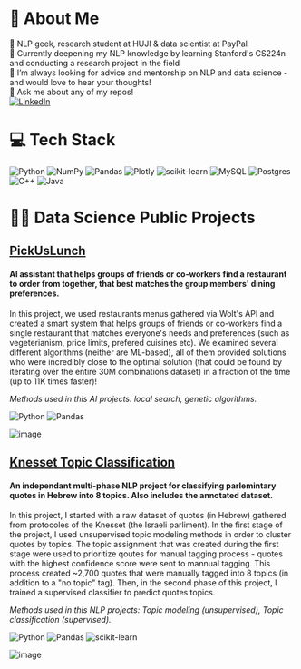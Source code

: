# 💫 About Me
🔭 NLP geek, research student at HUJI & data scientist at PayPal<br>🌱 Currently deepening my NLP knowledge by learning Stanford's CS224n and conducting a research project in the field<br>🤝 I’m always looking for advice and mentorship on NLP and data science - and would love to hear your thoughts!<br>💬 Ask me about any of my repos!<br>
[![LinkedIn](https://img.shields.io/badge/LinkedIn-%230077B5.svg?logo=linkedin&logoColor=white)](https://linkedin.com/in/nitzan-barzilay) 

# 💻 Tech Stack
![Python](https://img.shields.io/badge/python-3670A0?style=flat&logo=python&logoColor=ffdd54)  ![NumPy](https://img.shields.io/badge/numpy-%23013243.svg?style=flat&logo=numpy&logoColor=white) ![Pandas](https://img.shields.io/badge/pandas-%23150458.svg?style=flat&logo=pandas&logoColor=white) ![Plotly](https://img.shields.io/badge/Plotly-%233F4F75.svg?style=flat&logo=plotly&logoColor=white) ![scikit-learn](https://img.shields.io/badge/scikit--learn-%23F7931E.svg?style=flat&logo=scikit-learn&logoColor=white) ![MySQL](https://img.shields.io/badge/mysql-%2300f.svg?style=flat&logo=mysql&logoColor=white) ![Postgres](https://img.shields.io/badge/postgres-%23316192.svg?style=flat&logo=postgresql&logoColor=white) ![C++](https://img.shields.io/badge/c++-%2300599C.svg?style=flat&logo=c%2B%2B&logoColor=white) ![Java](https://img.shields.io/badge/java-%23ED8B00.svg?style=flat&logo=java&logoColor=white)

# 👩‍💻 Data Science Public Projects
## [PickUsLunch](https://github.com/NitzanBarzilay/PickUsLunch)
#### AI assistant that helps groups of friends or co-workers find a restaurant to order from together, that best matches the group members' dining preferences.

In this project, we used restaurants menus gathered via Wolt's API and created a smart system that helps groups of friends or co-workers find a single restaurant that matches everyone's needs and preferences (such as vegeterianism, price limits, prefered cuisines etc). We examined several different algorithms (neither are ML-based), all of them provided solutions who were incredibly close to the optimal solution (that could be found by iterating over the entire 30M combinations dataset) in a fraction of the time (up to 11K times faster)!

_Methods used in this AI projects: local search, genetic algorithms._

![Python](https://img.shields.io/badge/python-3670A0?style=flat&logo=python&logoColor=ffdd54) ![Pandas](https://img.shields.io/badge/pandas-%23150458.svg?style=flat&logo=pandas&logoColor=white)

![image](https://user-images.githubusercontent.com/36603609/208291119-0ad15f9c-fed5-4e6c-b20a-92c59f316ef4.png)

## [Knesset Topic Classification](https://github.com/NitzanBarzilay/KnessetTopicClassification)
#### An independant multi-phase NLP project for classifying parlemintary quotes in Hebrew into 8 topics. Also includes the annotated dataset. 

In this project, I started with a raw dataset of quotes (in Hebrew) gathered from protocoles of the Knesset (the Israeli parliment). In the first stage of the project, I used unsupervised topic modeling methods in order to cluster quotes by topics. The topic assignment that was created during the first stage were used to prioritize qoutes for manual tagging process - quotes with the highest confidence score were sent to mannual tagging. This process created ~2,700 quotes that were manually tagged into 8 topics (in addition to a "no topic" tag). Then, in the second phase of this project, I trained a supervised classifier to predict quotes topics.

_Methods used in this NLP projects: Topic modeling (unsupervised), Topic classification (supervised)._

![Python](https://img.shields.io/badge/python-3670A0?style=flat&logo=python&logoColor=ffdd54) ![Pandas](https://img.shields.io/badge/pandas-%23150458.svg?style=flat&logo=pandas&logoColor=white) ![scikit-learn](https://img.shields.io/badge/scikit--learn-%23F7931E.svg?style=flat&logo=scikit-learn&logoColor=white)

![image](https://user-images.githubusercontent.com/36603609/208291089-f72c5df3-8985-46d1-9d4a-8222aa82d420.png)



